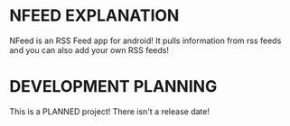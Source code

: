 # NFEED EXPLANATION
NFeed is an RSS Feed app for android! It pulls information from rss feeds and you can also add your own RSS feeds!

# DEVELOPMENT PLANNING
This is a PLANNED project! There isn't a release date!
